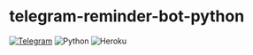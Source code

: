 # telegram-reminder-bot-python

[![Telegram](https://img.shields.io/badge/Telegram-2CA5E0?style=flat&logo=telegram&logoColor=white)](https://t.me/doc_reminder_bot)
![Python](https://img.shields.io/badge/python-%2314354C.svg?style=flat&logo=python&logoColor=white)
![Heroku](https://img.shields.io/badge/heroku-%23430098.svg?style=flat&logo=heroku&logoColor=white)

